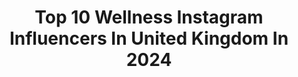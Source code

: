 ---
title: Top 10 Wellness Instagram Influencers In United Kingdom In 2024
description: >-
  Find top wellness Instagram influencers in United Kingdom in 2024. Most popular hashtags: #wellness #healthylifestyle #selfcare #skincareroutine.
platform: Instagram
hits: 467
text_top: Analyze the best Instagram accounts on inBeat.
text_bottom: inBeat holds 467 Instagram influencers like this in United Kingdom for you to pitch.
profiles:
  - username: "lisablane.nutrition_wellness"
    fullname: >-
      Wellness Coach - Lisa Blane
    bio: >-
      Helping you create a healthy lifestyle beyond the plate. Author of ‘The Wellness Mindset’ - now available on Amazon! ⬇️
    location: "United Kingdom"
    followers: 67057
    engagement: 170
    commentsToLikes: 0.067230
    id: ck15utzumoixi0i19k4w95ai3
    verified: false
    hashtags: "#wellness"
  - username: "twiggyjalloh"
    fullname: >-
      Time To Become Your Best Self.
    bio: >-
      🏳️‍🌈 👽 •A Neurodivergent Babe •Award-winning Beauty & Wellness Journalist @britishvogue •Self Dev + Wellness Podcast Host @taketenwithtwiggy
    location: "United Kingdom"
    followers: 11149
    engagement: 557
    commentsToLikes: 0.083121
    id: ck5zvcurm3znh0i1456rsi431
    verified: false
    hashtags: "#lumene, #blackout, #cannes, #canneslions"
  - username: "georgie.crawford"
    fullname: >-
      Georgie Crawford
    bio: >-
      Health Coach & Wellness Speaker Mum & Wife To My True Loves #1 bestselling author of Glow Proud BA for @lexus_ireland
    location: "United Kingdom"
    followers: 111182
    engagement: 522
    commentsToLikes: 0.017367
    id: ck15uuoaeolez0i190z7ag7pz
    verified: true
    hashtags: "#selfcare, #ad, #georgia, #wellness"
  - username: "vegangirlboss"
    fullname: >-
      Adina Akhmetova
    bio: >-
      → FEEL GOOD VEGAN FOOD + lifestyle vegan recipes, health & wellness, daily routines 📍 Birmingham, UK ✉️ vegangirlboss@gmail.com
    location: "United Kingdom"
    followers: 203651
    engagement: 963
    commentsToLikes: 0.073660
    id: ck55jt4dyxorw0i11bzuauype
    verified: false
    hashtags: "#habits, #motivation, #recipes, #toast"
  - username: "thetypethat_"
    fullname: >-
      Jasmine Jaffar
    bio: >-
      🪩 intentional life, style & beauty 🦋t1d & chronic illness advocate 💌 wellness in all its forms
    location: "United Kingdom"
    followers: 6546
    engagement: 769
    commentsToLikes: 0.105911
    id: cl088gqsqal9x0i23t1n5ducg
    verified: false
    hashtags: "#selfcompassion, #outfitinspo, #sunandsea, #europeansummer"
  - username: "coralie_vdb_"
    fullname: >-
      Coralie Van den Bossche
    bio: >-
      @FashionNova ambassador 🎧 gym | wellness | cute outfits ↓ my program ↓ @space_booty_ ✧˚
    location: "United Kingdom"
    followers: 151322
    engagement: 583
    commentsToLikes: 0.006955
    id: ck9wdjpx9fyhr0j78yjarlkst
    verified: false
    hashtags: "#thatgirlaesthetic, #flatbelly, #upperglutes, #couplereels"
  - username: "thechiderapeters"
    fullname: >-
      Chidera Peters - The Money Wife
    bio: >-
      💷Helping women to be financially smart and confident. 🤝 Self-Improvement | Fitness 🌿Mindful living + PCOS wellness ✨
    location: "United Kingdom"
    followers: 14357
    engagement: 450
    commentsToLikes: 0.043074
    id: cllok6vtkrpqh0j088c2v8irb
    verified: false
    hashtags: "#menstrualhealth, #personalfinanceforwomen, #pressplay, #fitness"
  - username: "amber.annabella"
    fullname: >-
      amber annabella george
    bio: >-
      just a girl who loves skincare, makeup, wellness and romanticising my life! 🌸 uk based ☁️ amber@intheknowglobal.com
    location: "United Kingdom"
    followers: 26549
    engagement: 6773
    commentsToLikes: 0.178763
    id: ckxu3hedzcx3t0j23urjwuzp4
    verified: false
    hashtags: "#skincareroutine, #pinkmakeup, #summermakeup, #summerskin"
  - username: "balancewithcarys"
    fullname: >-
      carys 🕊health and wellness
    bio: >-
      🧘🏼‍♀️ realistic wellness, fashion and lifestyle content 🩺 future health psychologist 💌: beautyinbalanceuk@gmail.com
    location: "United Kingdom"
    followers: 12869
    engagement: 489
    commentsToLikes: 0.035615
    id: clibdat2jw8w80j08umyfx8z2
    verified: false
    hashtags: "#fashion, #skincareproducts, #thatgirl, #skincare"
  - username: "leannes_beauty_spot"
    fullname: >-
      Leanne | Skincare & Beauty
    bio: >-
      🇬🇧 34, Girl mum 🤍 Skincare | Haircare | Makeup | Wellness 💌 dm or email leannesbeautyspot@gmail.com 👇 Discount codes
    location: "United Kingdom"
    followers: 3617
    engagement: 391
    commentsToLikes: 0.507796
    id: cl088hk8aatar0i23djzggxtc
    verified: false
    hashtags: "#skincareroutine, #loveelemis, #elemisskinsider, #acneproneskin"
---